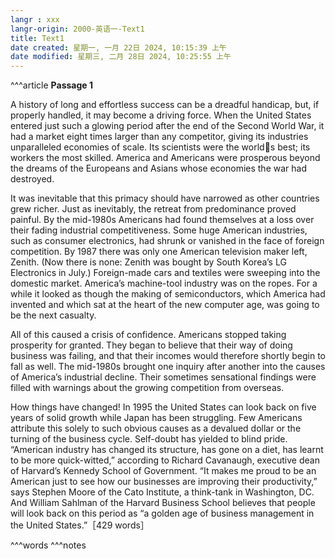 ```yaml
---
langr : xxx
langr-origin: 2000-英语一-Text1
title: Text1
date created: 星期一, 一月 22日 2024, 10:15:39 上午
date modified: 星期三, 二月 28日 2024, 10:25:55 上午
---
```


^^^article
**Passage 1**

A history of long and effortless success can be a dreadful handicap, but, if properly handled, it may become a driving force. When the United States entered just such a glowing period after the end of the Second World War, it had a market eight times larger than any competitor, giving its industries unparalleled economies of scale. Its scientists were the worlds best; its workers the most skilled. America and Americans were prosperous beyond the dreams of the Europeans and Asians whose economies the war had destroyed.

It was inevitable that this primacy should have narrowed as other countries grew richer. Just as inevitably, the retreat from predominance proved painful. By the mid-1980s Americans had found themselves at a loss over their fading industrial competitiveness. Some huge American industries, such as consumer electronics, had shrunk or vanished in the face of foreign competition. By 1987 there was only one American television maker left, Zenith. (Now there is none: Zenith was bought by South Korea’s LG Electronics in July.) Foreign-made cars and textiles were sweeping into the domestic market. America’s machine-tool industry was on the ropes. For a while it looked as though the making of semiconductors, which America had invented and which sat at the heart of the new computer age, was going to be the next casualty.

All of this caused a crisis of confidence. Americans stopped taking prosperity for granted. They began to believe that their way of doing business was failing, and that their incomes would therefore shortly begin to fall as well. The mid-1980s brought one inquiry after another into the causes of America’s industrial decline. Their sometimes sensational findings were filled with warnings about the growing competition from overseas.

How things have changed! In 1995 the United States can look back on five years of solid growth while Japan has been struggling. Few Americans attribute this solely to such obvious causes as a devalued dollar or the turning of the business cycle. Self-doubt has yielded to blind pride. “American industry has changed its structure, has gone on a diet, has learnt to be more quick-witted,” according to Richard Cavanaugh, executive dean of Harvard’s Kennedy School of Government. “It makes me proud to be an American just to see how our businesses are improving their productivity,” says Stephen Moore of the Cato Institute, a think-tank in Washington, DC. And William Sahlman of the Harvard Business School believes that people will look back on this period as “a golden age of business management in the United States.”［429 words］





^^^words
^^^notes
